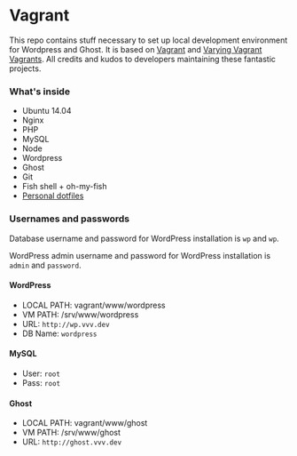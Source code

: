 # Vagrant

This repo contains stuff necessary to set up local development environment for Wordpress and Ghost. It is based on [Vagrant](http://vagrantup.com) and [Varying Vagrant Vagrants](https://github.com/varying-vagrant-vagrants/vvv/). All credits and kudos to developers maintaining these fantastic projects.

### What's inside
* Ubuntu 14.04
* Nginx
* PHP
* MySQL
* Node
* Wordpress
* Ghost
* Git
* Fish shell + oh-my-fish
* [Personal dotfiles](https://github.com/klapec/.dotfiles)

### Usernames and passwords

Database username and password for WordPress installation is `wp` and `wp`.

WordPress admin username and password for WordPress installation is `admin` and `password`.

#### WordPress
* LOCAL PATH: vagrant/www/wordpress
* VM PATH: /srv/www/wordpress
* URL: `http://wp.vvv.dev`
* DB Name: `wordpress`

#### MySQL
* User: `root`
* Pass: `root`

#### Ghost
* LOCAL PATH: vagrant/www/ghost
* VM PATH: /srv/www/ghost
* URL: `http://ghost.vvv.dev`
